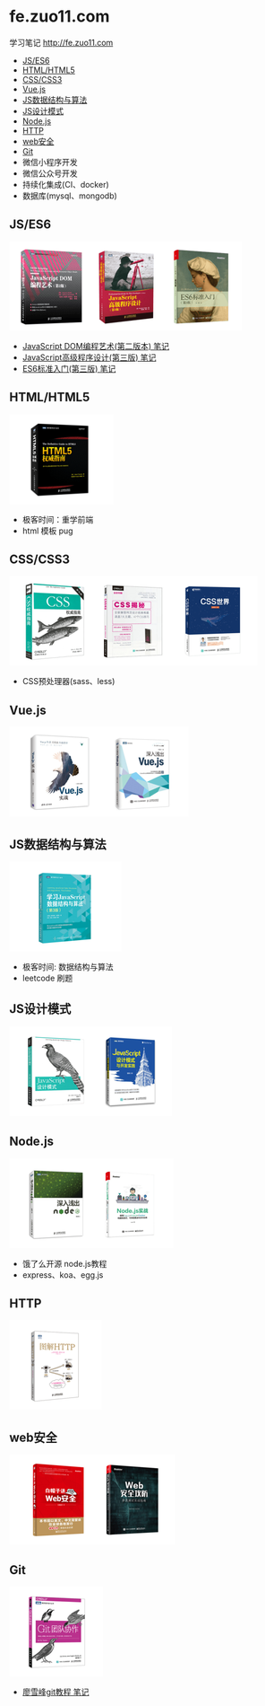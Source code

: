 # fe.zuo11.com

学习笔记 http://fe.zuo11.com

- [JS/ES6](#jses6)
- [HTML/HTML5](#htmlhtml5)
- [CSS/CSS3](#csscss3)
- [Vue.js](#vuejs)
- [JS数据结构与算法](#js数据结构与算法)
- [JS设计模式](#js设计模式)
- [Node.js](#nodejs)
- [HTTP](#http)
- [web安全](#web安全)
- [Git](#git)
- 微信小程序开发
- 微信公众号开发
- 持续化集成(CI、docker)
- 数据库(mysql、mongodb)

## JS/ES6
![js相关书籍](./src/images/js_es6.png)
- [JavaScript DOM编程艺术(第二版本) 笔记](./src/js_es6/js_dom编程艺术/js_dom编程艺术.md)
- [JavaScript高级程序设计(第三版) 笔记](./src/js_es6/js高程3/)
- [ES6标准入门(第三版) 笔记](./src/js_es6/阮一峰es6入门/)

## HTML/HTML5
![HTML相关书籍](src/images/html.png)
- 极客时间：重学前端
- html 模板 pug

## CSS/CSS3
![css相关书籍](src/images/css.png)
- CSS预处理器(sass、less)

## Vue.js
![Vue.js相关书籍](src/images/vue.png)

## JS数据结构与算法
![JS数据结构与算法相关](src/images/js_algorithm.png)
- 极客时间: 数据结构与算法
- leetcode 刷题

## JS设计模式
![JS设计模式](src/images/js设计模式.png)

## Node.js
![Node.JS相关](src/images/node.png)
- 饿了么开源 node.js教程
- express、koa、egg.js

## HTTP
![http相关](src/images/http.png)

## web安全
![web安全](src/images/web安全.png)

## Git
![git相关](src/images/git.png)
- [廖雪峰git教程 笔记](src/git_svn/廖雪峰Git教程/廖雪峰Git教程.md)


